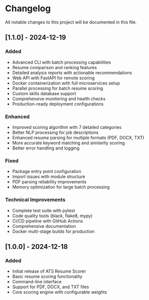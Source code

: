 # Changelog

All notable changes to this project will be documented in this file.

## [1.1.0] - 2024-12-19

### Added
- Advanced CLI with batch processing capabilities
- Resume comparison and ranking features
- Detailed analysis reports with actionable recommendations
- Web API with FastAPI for remote scoring
- Docker containerization with full microservices setup
- Parallel processing for batch resume scoring
- Custom skills database support
- Comprehensive monitoring and health checks
- Production-ready deployment configurations

### Enhanced
- Improved scoring algorithm with 7 detailed categories
- Better NLP processing for job descriptions
- Enhanced resume parsing for multiple formats (PDF, DOCX, TXT)
- More accurate keyword matching and similarity scoring
- Better error handling and logging

### Fixed
- Package entry point configuration
- Import issues with module structure
- PDF parsing reliability improvements
- Memory optimization for large batch processing

### Technical Improvements
- Complete test suite with pytest
- Code quality tools (black, flake8, mypy)
- CI/CD pipeline with GitHub Actions
- Comprehensive documentation
- Docker multi-stage builds for production

## [1.0.0] - 2024-12-18

### Added
- Initial release of ATS Resume Scorer
- Basic resume scoring functionality
- Command-line interface
- Support for PDF, DOCX, and TXT files
- Core scoring engine with configurable weights
